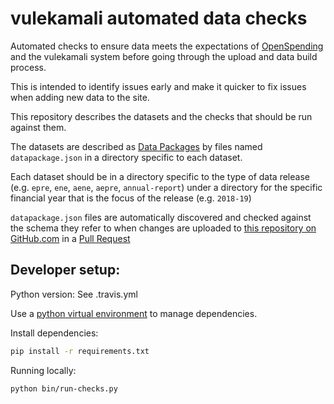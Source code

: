 vulekamali automated data checks
================================

Automated checks to ensure data meets the expectations of [OpenSpending](https://openspending.org) and the vulekamali system before going through the upload and data build process.

This is intended to identify issues early and make it quicker to fix issues when adding new data to the site.

This repository describes the datasets and the checks that should be run against them.

The datasets are described as [Data Packages](https://frictionlessdata.io/data-packages/) by files named `datapackage.json` in a directory specific to each dataset.

Each dataset should be in a directory specific to the type of data release (e.g. `epre`, `ene`, `aene`, `aepre`, `annual-report`) under a directory for the specific financial year that is the focus of the release (e.g. `2018-19`)

`datapackage.json` files are automatically discovered and checked against the schema they refer to when changes are uploaded to [this repository on GitHub.com](https://github.com/vulekamali/data-checks) in a [Pull Request](https://help.github.com/en/articles/about-pull-requests)


Developer setup:
----------------

Python version: See .travis.yml

Use a [python virtual environment](https://www.pythonforbeginners.com/basics/how-to-use-python-virtualenv/) to manage dependencies.

Install dependencies:

```bash
pip install -r requirements.txt
```

Running locally:

```bash
python bin/run-checks.py
```
